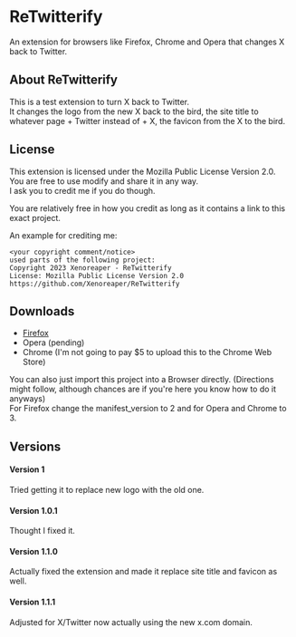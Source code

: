 # ReTwitterify
An extension for browsers like Firefox, Chrome and Opera that changes X back to Twitter.

## About ReTwitterify
This is a test extension to turn X back to Twitter. <br>
It changes the logo from the new X back to the bird, the site title to whatever page + Twitter instead of + X, the favicon from the X to the bird.

## License
This extension is licensed under the Mozilla Public License Version 2.0. <br>
You are free to use modify and share it in any way. <br>
I ask you to credit me if you do though.

You are relatively free in how you credit as long as it contains a link to this exact project.

An example for crediting me:

```
<your copyright comment/notice>
used parts of the following project:
Copyright 2023 Xenoreaper - ReTwitterify
License: Mozilla Public License Version 2.0
https://github.com/Xenoreaper/ReTwitterify
```

## Downloads
* [Firefox](https://addons.mozilla.org/en-US/firefox/addon/retwitterify/)
* Opera (pending)
* Chrome (I'm not going to pay $5 to upload this to the Chrome Web Store)

You can also just import this project into a Browser directly. (Directions might follow, although chances are if you're here you know how to do it anyways) <br>
For Firefox change the manifest_version to 2 and for Opera and Chrome to 3.

## Versions
#### Version 1
Tried getting it to replace new logo with the old one.

#### Version 1.0.1
Thought I fixed it.

#### Version 1.1.0
Actually fixed the extension and made it replace site title and favicon as well.

#### Version 1.1.1
Adjusted for X/Twitter now actually using the new x.com domain.
